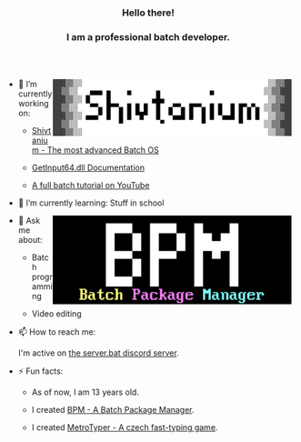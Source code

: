 <div>
  <div align="center"><b>

### Hello there!

### I am a professional batch developer.

  </b></div>
</div>

<br></br>

<img align="right" width=420 src="https://raw.githubusercontent.com/Shivter14/Shivtanium/main/Shivtanium.png">

- 🔭 I’m currently working on:
  - [Shivtanium - The most advanced Batch OS](https://github.com/Shivter14/Shivtanium)
    
  - [GetInput64.dll Documentation](https://github.com/Shivter14/Shivter14/blob/main/GetInputDoc.md)
  
  - [A full batch tutorial on YouTube](https://youtu.be/zdygVs2Ajbs?si=oO-4qVDWnR6m4NCa)

- 🌱 I’m currently learning: Stuff in school

<img align="right" width=420 src="https://github.com/Shivter14/BPM/blob/main/BPM.png">

- 💬 Ask me about:

  - Batch programming
  
  - Video editing

- 📫 How to reach me:

  I'm active on [the server.bat discord server](https://discord.gg/batch).

- ⚡ Fun facts:

  - As of now, I am 13 years old.
  
  - I created [BPM - A Batch Package Manager](https://github.com/Shivter14/BPM).
  
  - I created [MetroTyper - A czech fast-typing game](https://github.com/Shivter14/MetroTyper).
